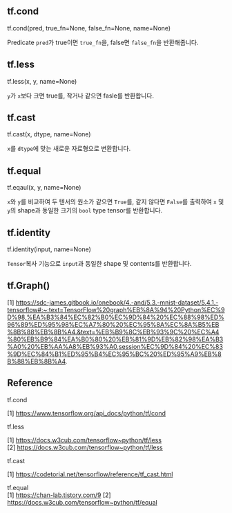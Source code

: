 ## tf.cond
tf.cond(pred, true_fn=None, false_fn=None, name=None)

Predicate `pred`가 true이면 `true_fn`을, false면 `false_fn`을 반환해줍니다.

## tf.less
tf.less(x, y, name=None)

`y`가 `x`보다 크면 true를, 작거나 같으면 fasle를 반환홥니다.

## tf.cast
tf.cast(x, dtype, name=None)

`x`를 `dtype`에 맞는 새로운 자료형으로 변환합니다.

## tf.equal
tf.eqaul(x, y, name=None)

`x`와 `y`를 비교하여 두 텐서의 원소가 같으면 `True`를, 같지 않다면 `False`를 출력하여 `x` 및 `y`의 shape과 동일한 크기의 `bool` type tensor를 반환합니다.

## tf.identity
tf.identity(input, name=None)

`Tensor`복사 기능으로 `input`과 동일한 shape 및 contents를 반환합니다.

## tf.Graph()
[1] https://sdc-james.gitbook.io/onebook/4.-and/5.3.-mnist-dataset/5.4.1.-tensorflow#:~:text=TensorFlow%20graph%EB%8A%94%20Python%EC%9D%98,%EA%B3%84%EC%82%B0%EC%9D%84%20%EC%88%98%ED%96%89%ED%95%98%EC%A7%80%20%EC%95%8A%EC%8A%B5%EB%8B%88%EB%8B%A4.&text=%EB%B9%8C%EB%93%9C%20%EC%A4%80%EB%B9%84%EA%B0%80%20%EB%81%9D%EB%82%98%EA%B3%A0%20%EB%AA%A8%EB%93%A0,session%EC%9D%84%20%EC%83%9D%EC%84%B1%ED%95%B4%EC%95%BC%20%ED%95%A9%EB%8B%88%EB%8B%A4.


## Reference

tf.cond  

[1] https://www.tensorflow.org/api_docs/python/tf/cond

tf.less

[1] https://docs.w3cub.com/tensorflow~python/tf/less  
[2] https://docs.w3cub.com/tensorflow~python/tf/less

tf.cast  

[1] https://codetorial.net/tensorflow/reference/tf_cast.html

tf.equal  
[1] https://chan-lab.tistory.com/9
[2] https://docs.w3cub.com/tensorflow~python/tf/equal